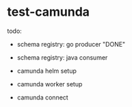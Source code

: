 # test-camunda

todo: 

- schema registry: go producer "DONE"

- schema registry: java consumer

- camunda helm setup

- camunda worker setup

- camunda connect